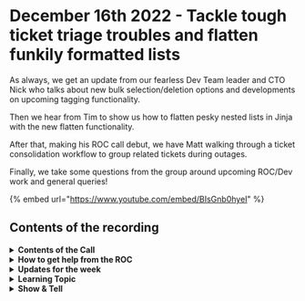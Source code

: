 # December 16th 2022 - Tackle tough ticket triage troubles and flatten funkily formatted lists

As always, we get an update from our fearless Dev Team leader and CTO Nick who talks about new bulk selection/deletion options and developments on upcoming tagging functionality.

Then we hear from Tim to show us how to flatten pesky nested lists in Jinja with the new flatten functionality.

After that, making his ROC call debut, we have Matt walking through a ticket consolidation workflow to group related tickets during outages.

Finally, we take some questions from the group around upcoming ROC/Dev work and general queries!

{% embed url="https://www.youtube.com/embed/BIsGnb0hyeI" %}

## Contents of the recording

<details>

<summary><strong>Contents of the Call</strong></summary>

This call is for people who are: Interested in building their own workflows Wanting to stay on top of new developments Just want to learn more about Rewst and participate in the community We will talk about the platform, news, some training, and any Q\&A. As always, feel free to unmute and interrupt us, this is an interactive call! ​

</details>

<details>

<summary><strong>How to get help from the ROC</strong></summary>

How to get help - Engage the ROC in Slack - Email support coming soon! - \[FUTURE] Live chat in the app - Would this be helpful to people? - Documentation - https://rewst.help - Feature Requests - https://rewst.canny.io/

</details>

<details>

<summary><strong>Updates for the week</strong></summary>

* Check out the release notes here

</details>

<details>

<summary><strong>Learning Topic</strong></summary>



</details>

<details>

<summary><strong>Show &#x26; Tell</strong></summary>



</details>
